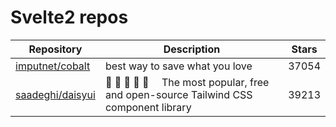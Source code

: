 # Svelte2 repos

| Repository                                              | Description                                                                           | Stars |
| ------------------------------------------------------- | ------------------------------------------------------------------------------------- | ----- |
| [imputnet/cobalt](https://github.com/imputnet/cobalt)   | best way to save what you love                                                        | 37054 |
| [saadeghi/daisyui](https://github.com/saadeghi/daisyui) | 🌼 🌼 🌼 🌼 🌼  The most popular, free and open-source Tailwind CSS component library | 39213 |
